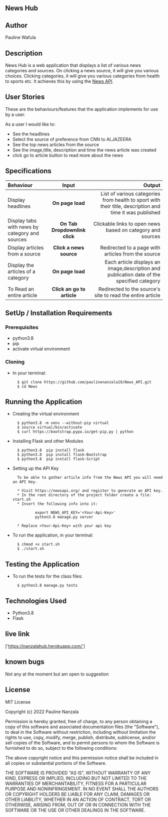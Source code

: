 ## News Hub

## Author
Pauline Wafula

## Description
News Hub is a web application that displays a list of various news categories and sources. On clicking a news source, it will give you various choices. Clicking categories, it will give you various categories from health to sports etc. It achieves this by using the [News API](https://newsapi.org/).


## User Stories
These are the behaviours/features that the application implements for use by a user.

As a user I would like to:
* See the headlines
* Select the source of preference from CNN to ALJAZEERA
* See the top news articles from the source
* See the image,title, description and time the news article was created
* click go to article button to read more about the news

## Specifications
| Behaviour | Input | Output |
| :---------------- | :---------------: | ------------------: |
| Display headlines  | **On page load** | List of various categories from health to sport with their title, description and time it was published |
| Display tabs with news by category and sources | **On Tab Dropdownlink click** | Clickable links to open news based on category and sources |
| Display articles from a  source | **Click a news source** | Redirected to a page with articles from the source |
| Display the articles of a category | **On page load** | Each article displays an image,description and publication date of the specified category|
| To Read an entire article  | **Click an go to article** | Redirected to the  source's site to read the entire article |


## SetUp / Installation Requirements
### Prerequisites
* python3.8
* pip
* activate virtual environment

### Cloning
* In your terminal:

        $ git clone https://github.com/paulinenanzala19/News_API.git
        $ cd News

## Running the Application
* Creating the virtual environment

        $ python3.8 -m venv --without-pip virtual
        $ source virtual/bin/activate
        $ curl https://bootstrap.pypa.io/get-pip.py | python

* Installing Flask and other Modules

        $ python3.8  pip install flask
        $ python3.8  pip install flask-Bootstrap
        $ python3.8  pip install flask-Script

* Setting up the API Key

        To be able to gather article info from the News API you will need an API Key.

        * Visit https://newsapi.org/ and register to generate an API key.
        * In the root directory of the project folder create a file: start.sh
        * Insert the following info into it:

                export NEWS_API_KEY='<Your-Api-Key>'
                python3.8 manage.py server

        * Replace <Your-Api-Key> with your api key

* To run the application, in your terminal:

        $ chmod +x start.sh
        $ ./start.sh

## Testing the Application
* To run the tests for the class files:

        $ python3.8 manage.py tests

## Technologies Used
* Python3.8
* Flask

## live link
['https://nanzalahub.herokuapp.com/']

## known bugs
Not any at the moment but am open to suggestion


## License
MIT License

Copyright (c) 2022 Pauline Nanzala

Permission is hereby granted, free of charge, to any person obtaining a copy
of this software and associated documentation files (the "Software"), to deal
in the Software without restriction, including without limitation the rights
to use, copy, modify, merge, publish, distribute, sublicense, and/or sell
copies of the Software, and to permit persons to whom the Software is
furnished to do so, subject to the following conditions:

The above copyright notice and this permission notice shall be included in all
copies or substantial portions of the Software.

THE SOFTWARE IS PROVIDED "AS IS", WITHOUT WARRANTY OF ANY KIND, EXPRESS OR
IMPLIED, INCLUDING BUT NOT LIMITED TO THE WARRANTIES OF MERCHANTABILITY,
FITNESS FOR A PARTICULAR PURPOSE AND NONINFRINGEMENT. IN NO EVENT SHALL THE
AUTHORS OR COPYRIGHT HOLDERS BE LIABLE FOR ANY CLAIM, DAMAGES OR OTHER
LIABILITY, WHETHER IN AN ACTION OF CONTRACT, TORT OR OTHERWISE, ARISING FROM,
OUT OF OR IN CONNECTION WITH THE SOFTWARE OR THE USE OR OTHER DEALINGS IN THE
SOFTWARE.
